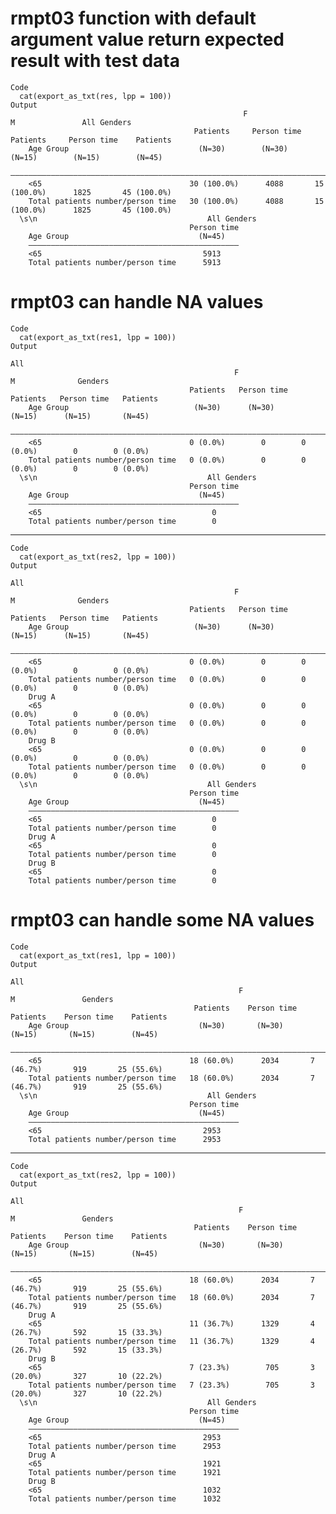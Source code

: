 # rmpt03 function with default argument value return expected result with test data

    Code
      cat(export_as_txt(res, lpp = 100))
    Output
                                                        F                           M               All Genders
                                             Patients     Person time    Patients     Person time    Patients  
        Age Group                             (N=30)        (N=30)        (N=15)        (N=15)        (N=45)   
        ———————————————————————————————————————————————————————————————————————————————————————————————————————
        <65                                 30 (100.0%)      4088       15 (100.0%)      1825       45 (100.0%)
        Total patients number/person time   30 (100.0%)      4088       15 (100.0%)      1825       45 (100.0%)
      \s\n                                      All Genders
                                            Person time
        Age Group                             (N=45)   
        ———————————————————————————————————————————————
        <65                                    5913    
        Total patients number/person time      5913    

# rmpt03 can handle NA values

    Code
      cat(export_as_txt(res1, lpp = 100))
    Output
                                                                                                All   
                                                      F                        M              Genders 
                                            Patients   Person time   Patients   Person time   Patients
        Age Group                            (N=30)      (N=30)       (N=15)      (N=15)       (N=45) 
        ——————————————————————————————————————————————————————————————————————————————————————————————
        <65                                 0 (0.0%)        0        0 (0.0%)        0        0 (0.0%)
        Total patients number/person time   0 (0.0%)        0        0 (0.0%)        0        0 (0.0%)
      \s\n                                      All Genders
                                            Person time
        Age Group                             (N=45)   
        ———————————————————————————————————————————————
        <65                                      0     
        Total patients number/person time        0     

---

    Code
      cat(export_as_txt(res2, lpp = 100))
    Output
                                                                                                All   
                                                      F                        M              Genders 
                                            Patients   Person time   Patients   Person time   Patients
        Age Group                            (N=30)      (N=30)       (N=15)      (N=15)       (N=45) 
        ——————————————————————————————————————————————————————————————————————————————————————————————
        <65                                 0 (0.0%)        0        0 (0.0%)        0        0 (0.0%)
        Total patients number/person time   0 (0.0%)        0        0 (0.0%)        0        0 (0.0%)
        Drug A                                                                                        
        <65                                 0 (0.0%)        0        0 (0.0%)        0        0 (0.0%)
        Total patients number/person time   0 (0.0%)        0        0 (0.0%)        0        0 (0.0%)
        Drug B                                                                                        
        <65                                 0 (0.0%)        0        0 (0.0%)        0        0 (0.0%)
        Total patients number/person time   0 (0.0%)        0        0 (0.0%)        0        0 (0.0%)
      \s\n                                      All Genders
                                            Person time
        Age Group                             (N=45)   
        ———————————————————————————————————————————————
        <65                                      0     
        Total patients number/person time        0     
        Drug A                                         
        <65                                      0     
        Total patients number/person time        0     
        Drug B                                         
        <65                                      0     
        Total patients number/person time        0     

# rmpt03 can handle some NA values

    Code
      cat(export_as_txt(res1, lpp = 100))
    Output
                                                                                                    All    
                                                       F                          M               Genders  
                                             Patients    Person time   Patients    Person time    Patients 
        Age Group                             (N=30)       (N=30)       (N=15)       (N=15)        (N=45)  
        ———————————————————————————————————————————————————————————————————————————————————————————————————
        <65                                 18 (60.0%)      2034       7 (46.7%)       919       25 (55.6%)
        Total patients number/person time   18 (60.0%)      2034       7 (46.7%)       919       25 (55.6%)
      \s\n                                      All Genders
                                            Person time
        Age Group                             (N=45)   
        ———————————————————————————————————————————————
        <65                                    2953    
        Total patients number/person time      2953    

---

    Code
      cat(export_as_txt(res2, lpp = 100))
    Output
                                                                                                    All    
                                                       F                          M               Genders  
                                             Patients    Person time   Patients    Person time    Patients 
        Age Group                             (N=30)       (N=30)       (N=15)       (N=15)        (N=45)  
        ———————————————————————————————————————————————————————————————————————————————————————————————————
        <65                                 18 (60.0%)      2034       7 (46.7%)       919       25 (55.6%)
        Total patients number/person time   18 (60.0%)      2034       7 (46.7%)       919       25 (55.6%)
        Drug A                                                                                             
        <65                                 11 (36.7%)      1329       4 (26.7%)       592       15 (33.3%)
        Total patients number/person time   11 (36.7%)      1329       4 (26.7%)       592       15 (33.3%)
        Drug B                                                                                             
        <65                                 7 (23.3%)        705       3 (20.0%)       327       10 (22.2%)
        Total patients number/person time   7 (23.3%)        705       3 (20.0%)       327       10 (22.2%)
      \s\n                                      All Genders
                                            Person time
        Age Group                             (N=45)   
        ———————————————————————————————————————————————
        <65                                    2953    
        Total patients number/person time      2953    
        Drug A                                         
        <65                                    1921    
        Total patients number/person time      1921    
        Drug B                                         
        <65                                    1032    
        Total patients number/person time      1032    

